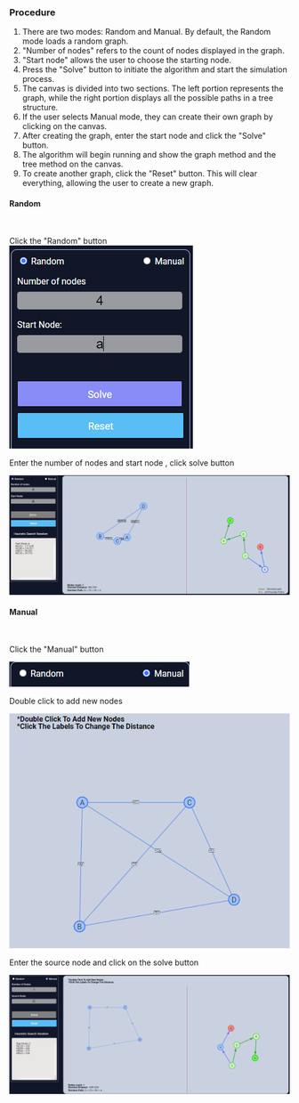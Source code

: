 ### Procedure

1. There are two modes: Random and Manual. By default, the Random mode loads a random graph.
2. "Number of nodes" refers to the count of nodes displayed in the graph.
3. "Start node" allows the user to choose the starting node.
4. Press the "Solve" button to initiate the algorithm and start the simulation process.
5. The canvas is divided into two sections. The left portion represents the graph, while the right portion displays all the possible paths in a tree structure.
6. If the user selects Manual mode, they can create their own graph by clicking on the canvas.
7. After creating the graph, enter the start node and click the "Solve" button.
8. The algorithm will begin running and show the graph method and the tree method on the canvas.
9. To create another graph, click the "Reset" button. This will clear everything, allowing the user to create a new graph.

#### Random

<br>
<P> Click the "Random" button
<img src="images/h3.PNG" alt="h3">


<br>
<p>Enter the number of nodes and start node , click solve button </p>
<img src="images/h4.PNG" alt="h4">


#### Manual

<br>
<p>Click the "Manual" button</p>
<img src="images/hm1.PNG" alt="hm1">


<br>
<p>Double click to add new nodes </p>
<img src="images/hm2.PNG" alt="hm2">


<br>
<p>Enter the source node and click on the solve button </p>
<img src="images/hm3.PNG" alt="hm3">

